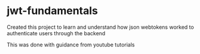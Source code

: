 # jwt-fundamentals

Created this project to learn and understand how json webtokens worked to authenticate users through the backend

This was done with guidance from youtube tutorials 
